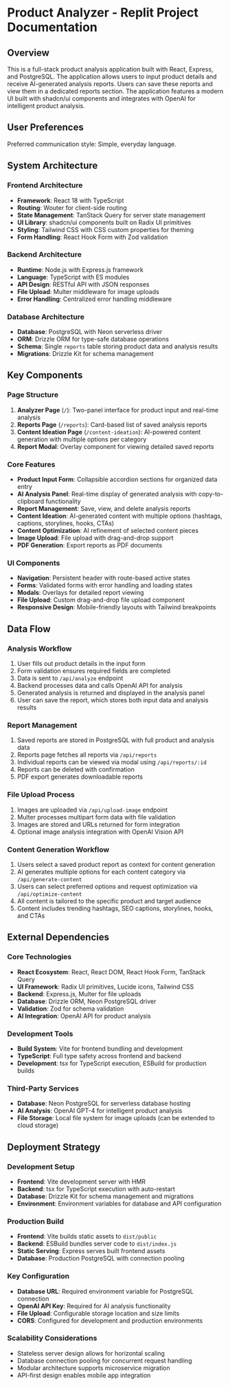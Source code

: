 # Product Analyzer - Replit Project Documentation

## Overview

This is a full-stack product analysis application built with React, Express, and PostgreSQL. The application allows users to input product details and receive AI-generated analysis reports. Users can save these reports and view them in a dedicated reports section. The application features a modern UI built with shadcn/ui components and integrates with OpenAI for intelligent product analysis.

## User Preferences

Preferred communication style: Simple, everyday language.

## System Architecture

### Frontend Architecture
- **Framework**: React 18 with TypeScript
- **Routing**: Wouter for client-side routing
- **State Management**: TanStack Query for server state management
- **UI Library**: shadcn/ui components built on Radix UI primitives
- **Styling**: Tailwind CSS with CSS custom properties for theming
- **Form Handling**: React Hook Form with Zod validation

### Backend Architecture
- **Runtime**: Node.js with Express.js framework
- **Language**: TypeScript with ES modules
- **API Design**: RESTful API with JSON responses
- **File Upload**: Multer middleware for image uploads
- **Error Handling**: Centralized error handling middleware

### Database Architecture
- **Database**: PostgreSQL with Neon serverless driver
- **ORM**: Drizzle ORM for type-safe database operations
- **Schema**: Single `reports` table storing product data and analysis results
- **Migrations**: Drizzle Kit for schema management

## Key Components

### Page Structure
1. **Analyzer Page** (`/`): Two-panel interface for product input and real-time analysis
2. **Reports Page** (`/reports`): Card-based list of saved analysis reports
3. **Content Ideation Page** (`/content-ideation`): AI-powered content generation with multiple options per category
4. **Report Modal**: Overlay component for viewing detailed saved reports

### Core Features
- **Product Input Form**: Collapsible accordion sections for organized data entry
- **AI Analysis Panel**: Real-time display of generated analysis with copy-to-clipboard functionality
- **Report Management**: Save, view, and delete analysis reports
- **Content Ideation**: AI-generated content with multiple options (hashtags, captions, storylines, hooks, CTAs)
- **Content Optimization**: AI refinement of selected content pieces
- **Image Upload**: File upload with drag-and-drop support
- **PDF Generation**: Export reports as PDF documents

### UI Components
- **Navigation**: Persistent header with route-based active states
- **Forms**: Validated forms with error handling and loading states
- **Modals**: Overlays for detailed report viewing
- **File Upload**: Custom drag-and-drop file upload component
- **Responsive Design**: Mobile-friendly layouts with Tailwind breakpoints

## Data Flow

### Analysis Workflow
1. User fills out product details in the input form
2. Form validation ensures required fields are completed
3. Data is sent to `/api/analyze` endpoint
4. Backend processes data and calls OpenAI API for analysis
5. Generated analysis is returned and displayed in the analysis panel
6. User can save the report, which stores both input data and analysis results

### Report Management
1. Saved reports are stored in PostgreSQL with full product and analysis data
2. Reports page fetches all reports via `/api/reports`
3. Individual reports can be viewed via modal using `/api/reports/:id`
4. Reports can be deleted with confirmation
5. PDF export generates downloadable reports

### File Upload Process
1. Images are uploaded via `/api/upload-image` endpoint
2. Multer processes multipart form data with file validation
3. Images are stored and URLs returned for form integration
4. Optional image analysis integration with OpenAI Vision API

### Content Generation Workflow
1. Users select a saved product report as context for content generation
2. AI generates multiple options for each content category via `/api/generate-content`
3. Users can select preferred options and request optimization via `/api/optimize-content`
4. All content is tailored to the specific product and target audience
5. Content includes trending hashtags, SEO captions, storylines, hooks, and CTAs

## External Dependencies

### Core Technologies
- **React Ecosystem**: React, React DOM, React Hook Form, TanStack Query
- **UI Framework**: Radix UI primitives, Lucide icons, Tailwind CSS
- **Backend**: Express.js, Multer for file uploads
- **Database**: Drizzle ORM, Neon PostgreSQL driver
- **Validation**: Zod for schema validation
- **AI Integration**: OpenAI API for product analysis

### Development Tools
- **Build System**: Vite for frontend bundling and development
- **TypeScript**: Full type safety across frontend and backend
- **Development**: tsx for TypeScript execution, ESBuild for production builds

### Third-Party Services
- **Database**: Neon PostgreSQL for serverless database hosting
- **AI Analysis**: OpenAI GPT-4 for intelligent product analysis
- **File Storage**: Local file system for image uploads (can be extended to cloud storage)

## Deployment Strategy

### Development Setup
- **Frontend**: Vite development server with HMR
- **Backend**: tsx for TypeScript execution with auto-restart
- **Database**: Drizzle Kit for schema management and migrations
- **Environment**: Environment variables for database and API configuration

### Production Build
- **Frontend**: Vite builds static assets to `dist/public`
- **Backend**: ESBuild bundles server code to `dist/index.js`
- **Static Serving**: Express serves built frontend assets
- **Database**: Production PostgreSQL with connection pooling

### Key Configuration
- **Database URL**: Required environment variable for PostgreSQL connection
- **OpenAI API Key**: Required for AI analysis functionality
- **File Upload**: Configurable storage location and size limits
- **CORS**: Configured for development and production environments

### Scalability Considerations
- Stateless server design allows for horizontal scaling
- Database connection pooling for concurrent request handling
- Modular architecture supports microservice migration
- API-first design enables mobile app integration